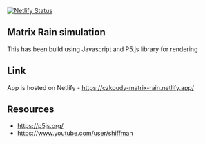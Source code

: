 [![Netlify Status](https://api.netlify.com/api/v1/badges/d813748b-b73d-49c5-8f84-53e07f328de4/deploy-status)](https://czkoudy-matrix-rain.netlify.app/)
## Matrix Rain simulation

This has been build using Javascript and P5.js library for rendering

## Link
App is hosted on Netlify - https://czkoudy-matrix-rain.netlify.app/

## Resources
* https://p5js.org/
* https://www.youtube.com/user/shiffman
